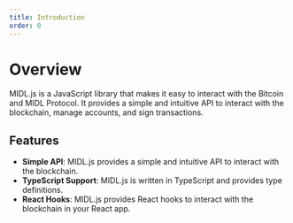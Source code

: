 ```yaml
---
title: Introduction
order: 0
---
```


# Overview


MIDL.js is a JavaScript library that makes it easy to interact with the Bitcoin and MIDL Protocol. It provides a simple and intuitive API to interact with the blockchain, manage accounts, and sign transactions.

## Features

- **Simple API**: MIDL.js provides a simple and intuitive API to interact with the blockchain.
- **TypeScript Support**: MIDL.js is written in TypeScript and provides type definitions.
- **React Hooks**: MIDL.js provides React hooks to interact with the blockchain in your React app.


